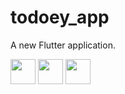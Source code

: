 # todoey_app

A new Flutter application.

<img src="https://user-images.githubusercontent.com/78588723/111542578-5919d080-878b-11eb-899b-30aff09ef28c.png" width="40">
<img src="https://user-images.githubusercontent.com/78588723/111542693-80709d80-878b-11eb-9715-8794ed468fc4.png" width="40">
<img src="https://user-images.githubusercontent.com/78588723/111542772-99794e80-878b-11eb-8275-0ecfd0b2c5c3.png" width="40">


